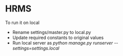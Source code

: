 # HRMS

To run it on local
* Rename settings/master.py to local.py
* Update required constants to original values
* Run local server as *python manage.py runserver --settings=settings.local*

